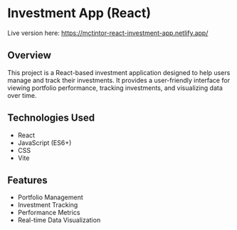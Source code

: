 # Investment App (React)

Live version here: https://mctintor-react-investment-app.netlify.app/

## Overview
This project is a React-based investment application designed to help users manage and track their investments. It provides a user-friendly interface for viewing portfolio performance, tracking investments, and visualizing data over time.

## Technologies Used
- React
- JavaScript (ES6+)
- CSS
- Vite

## Features
- Portfolio Management
- Investment Tracking
- Performance Metrics
- Real-time Data Visualization

